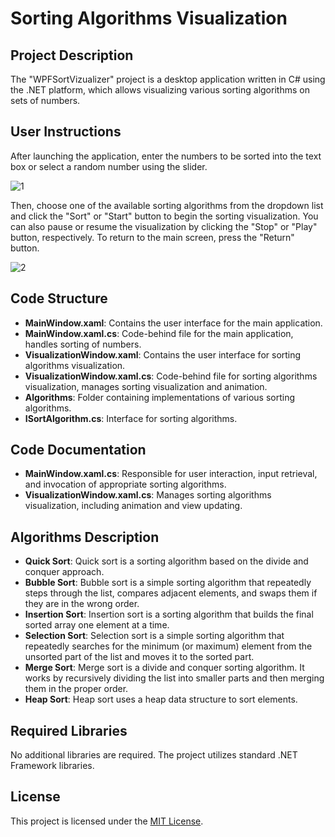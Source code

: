 # Sorting Algorithms Visualization

## Project Description
The "WPFSortVizualizer" project is a desktop application written in C# using the .NET platform, which allows visualizing various sorting algorithms on sets of numbers.

## User Instructions
After launching the application, enter the numbers to be sorted into the text box or select a random number using the slider. 

![1](https://github.com/Polinez/WPFSortVizualizer/assets/44930743/0d252769-54d6-474a-b011-d2f01a58b201)

Then, choose one of the available sorting algorithms from the dropdown list and click the "Sort" or "Start" button to begin the sorting visualization. You can also pause or resume the visualization by clicking the "Stop" or "Play" button, respectively. To return to the main screen, press the "Return" button.

![2](https://github.com/Polinez/WPFSortVizualizer/assets/44930743/42fa55da-6dde-4aaf-804c-0dd0099b1f93)


## Code Structure
- **MainWindow.xaml**: Contains the user interface for the main application.
- **MainWindow.xaml.cs**: Code-behind file for the main application, handles sorting of numbers.
- **VisualizationWindow.xaml**: Contains the user interface for sorting algorithms visualization.
- **VisualizationWindow.xaml.cs**: Code-behind file for sorting algorithms visualization, manages sorting visualization and animation.
- **Algorithms**: Folder containing implementations of various sorting algorithms.
- **ISortAlgorithm.cs**: Interface for sorting algorithms.

## Code Documentation
- **MainWindow.xaml.cs**: Responsible for user interaction, input retrieval, and invocation of appropriate sorting algorithms.
- **VisualizationWindow.xaml.cs**: Manages sorting algorithms visualization, including animation and view updating.

## Algorithms Description
- **Quick Sort**: Quick sort is a sorting algorithm based on the divide and conquer approach.
- **Bubble Sort**: Bubble sort is a simple sorting algorithm that repeatedly steps through the list, compares adjacent elements, and swaps them if they are in the wrong order.
- **Insertion Sort**: Insertion sort is a sorting algorithm that builds the final sorted array one element at a time.
- **Selection Sort**: Selection sort is a simple sorting algorithm that repeatedly searches for the minimum (or maximum) element from the unsorted part of the list and moves it to the sorted part.
- **Merge Sort**: Merge sort is a divide and conquer sorting algorithm. It works by recursively dividing the list into smaller parts and then merging them in the proper order.
- **Heap Sort**: Heap sort uses a heap data structure to sort elements.

## Required Libraries
No additional libraries are required. The project utilizes standard .NET Framework libraries.

## License
This project is licensed under the [MIT License](https://opensource.org/licenses/MIT).
